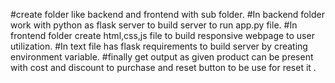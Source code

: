 #create folder like backend and frontend with sub folder. #In backend folder work with python as flask server to build server to run app.py file. #In frontend folder create html,css,js file to build responsive webpage to user utilization. #In text file has flask requirements to build server by creating environment variable. #finally get output as given product can be present with cost and discount to purchase and reset button to be use for reset it .
